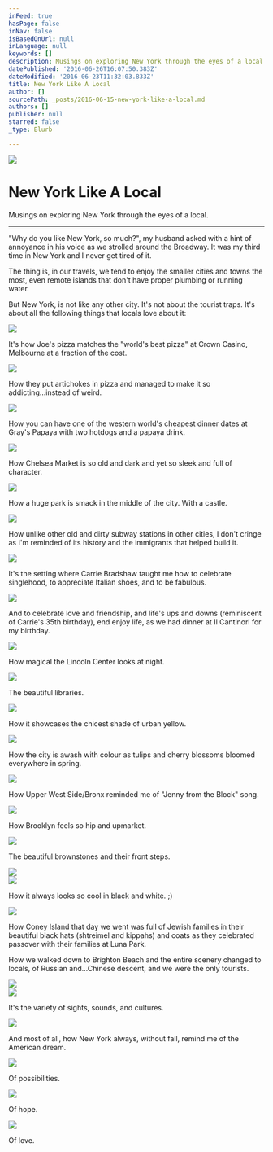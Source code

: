 ```yaml
---
inFeed: true
hasPage: false
inNav: false
isBasedOnUrl: null
inLanguage: null
keywords: []
description: Musings on exploring New York through the eyes of a local.
datePublished: '2016-06-26T16:07:50.383Z'
dateModified: '2016-06-23T11:32:03.833Z'
title: New York Like A Local
author: []
sourcePath: _posts/2016-06-15-new-york-like-a-local.md
authors: []
publisher: null
starred: false
_type: Blurb

---
```

![](https://the-grid-user-content.s3-us-west-2.amazonaws.com/aead4401-67e6-4076-83b9-be2e19012c36.jpg)

# New York Like A Local

Musings on exploring New York through the eyes of a local.

------------

"Why do you like New York, so much?", my husband asked with a hint of annoyance in his voice as we strolled around the Broadway. It was my third time in New York and I never get tired of it.

The thing is, in our travels, we tend to enjoy the smaller cities and towns the most, even remote islands that don't have proper plumbing or running water.

But New York, is not like any other city. It's not about the tourist traps. It's about all the following things that locals love about it:

<article style=""><img src="https://imgflo.herokuapp.com/graph/vahj1ThiexotieMo/cd7c6c6d66c2bca9381d490154619e17/noop?input=https%3A%2F%2Flh3.googleusercontent.com%2Fo3LkKjc511NadRKCbRQ3ixTKHpFD8_sPRRykIwt_JfoUxjKuTOGxDSFc6Ppzmh7O-nPsMfeDIjJQuA%3Dw600-h315-p-k" /></article>

It's how Joe's pizza matches the "world's best pizza" at Crown Casino, Melbourne at a fraction of the cost.

<article style=""><img src="https://imgflo.herokuapp.com/graph/vahj1ThiexotieMo/44137c5d078524356122129bf3408525/noop?input=https%3A%2F%2Flh3.googleusercontent.com%2F9nq9NyUUgf0ZHL-J4W4x0LNbdbMeb4w08NTCbyt-68bQzlxFXAGMFCRDLHo3fULFI__BHq8TbAiAvQ%3Dw600-h315-p-k" /></article>

How they put artichokes in pizza and managed to make it so addicting...instead of weird.

<article style=""><img src="https://imgflo.herokuapp.com/graph/vahj1ThiexotieMo/cba766e0d2632432ae2c1c3b60b1d0b6/noop?input=https%3A%2F%2Flh3.googleusercontent.com%2FnXMXKp0FcVoqoc3imePtDVAJugJJ9B0Wule24IPm39uTanQ3gXQO-qXsfxaeOavmJz10rDZm2vM5CQ%3Dw600-h315-p-k" /></article>

How you can have one of the western world's cheapest dinner dates at Gray's Papaya with two hotdogs and a papaya drink.

<article style=""><img src="https://imgflo.herokuapp.com/graph/vahj1ThiexotieMo/d32ace45cc9588a03994f84de6dd4804/noop?input=https%3A%2F%2Flh3.googleusercontent.com%2FnNClucML7DpTZwDJjLTekEjZ5qDZjeK7ozFrDbd5W6bk-neuTUTaYW1cNRnvPDr__jyIHXk0ZkZ4rg%3Dw600-h315-p-k" /></article>

How Chelsea Market is so old and dark and yet so sleek and full of character.

<article style=""><img src="https://imgflo.herokuapp.com/graph/vahj1ThiexotieMo/411246c07caa2f5b9acac20f78ed5b8b/noop?input=https%3A%2F%2Flh3.googleusercontent.com%2F3cWXh9wxTMFSqMdEDqjxKKg-QwijiAcMhaNAopNUV-3FbwFGia85zRKZwx6TlTi7bU5cXGO44ag7hQ%3Dw600-h315-p-k" /></article>

How a huge park is smack in the middle of the city. With a castle.

<article style=""><img src="https://imgflo.herokuapp.com/graph/vahj1ThiexotieMo/208135859590d998e3124cb070ebf5f2/noop?input=https%3A%2F%2Flh3.googleusercontent.com%2FCfeCwXciL16XAcwhGrz1YhkKi-LJQYtvf90spmBAYzhFDpO4wOITuWH7AEvncuggZfGEWdcKpYOdRA%3Dw600-h315-p-k" /></article>

How unlike other old and dirty subway stations in other cities, I don't cringe as I'm reminded of its history and the immigrants that helped build it.

<article style=""><img src="https://s3-us-west-2.amazonaws.com/the-grid-img/p/a38b8da93636f439f763c48d5f21b99141e77959.jpg" /></article>

It's the setting where Carrie Bradshaw taught me how to celebrate singlehood, to appreciate Italian shoes, and to be fabulous.

<article style=""><img src="https://s3-us-west-2.amazonaws.com/the-grid-img/p/29d17386ee67a9a93f9ef2a51e094f5c184a9832.jpg" /></article>

And to celebrate love and friendship, and life's ups and downs (reminiscent of Carrie's 35th birthday), end enjoy life, as we had dinner at Il Cantinori for my birthday.

<article style=""><img src="https://s3-us-west-2.amazonaws.com/the-grid-img/p/19326e4a39fd1027b5fdc0a507e4bfee5f994987.jpg" /></article>

How magical the Lincoln Center looks at night.

<article style=""><img src="https://s3-us-west-2.amazonaws.com/the-grid-img/p/0b5f7a0e785e9bd32fdcae2395b3e1556282f590.jpg" /></article>

The beautiful libraries.

<article style=""><img src="https://imgflo.herokuapp.com/graph/vahj1ThiexotieMo/5ceb0ac9786e6c4b55c7563eb340701a/noop?input=https%3A%2F%2Flh3.googleusercontent.com%2FxkD7tTnMAG1tLDwPlG6xj8C3ELn-xs3E5hzvQfDhRqcWecbrEFMbhAdIhwkG-gK0yK9nsXkzIqhwaA%3Dw600-h315-p-k" /></article>

How it showcases the chicest shade of urban yellow.

<article style=""><img src="https://imgflo.herokuapp.com/graph/vahj1ThiexotieMo/4701ef2a3674f58fb9c5fa3cfeee498e/noop?input=https%3A%2F%2Flh3.googleusercontent.com%2FjXBdcOz8QoxeTjDcEyMSz5KDqEwAG4EcIy2BBA1SqH_Kld4VDx-prfFjDlOoJ3Qa2hOoKOeMMi2x-g%3Dw600-h315-p-k" /></article>

How the city is awash with colour as tulips and cherry blossoms bloomed everywhere in spring.

<article style=""><img src="https://imgflo.herokuapp.com/graph/vahj1ThiexotieMo/a51b23d2039bee7300001138dc799877/noop?input=https%3A%2F%2Flh3.googleusercontent.com%2FO8S7wKmPH2vmqjADskzP6kIpMflvqsC-VU5tjaaE9XiHvm_d6MTC2-Nzbo8EjPs0mPRHU9yrZV3QDA%3Dw600-h315-p-k" /></article>

How Upper West Side/Bronx reminded me of "Jenny from the Block" song.

<article style=""><img src="https://imgflo.herokuapp.com/graph/vahj1ThiexotieMo/ddc4e44f59fcbf6b0df058362a08501c/noop?input=https%3A%2F%2Flh3.googleusercontent.com%2Fp2RTiv48fyE7V4rTo7EVruwYaB_xtCzM2U9P07vhiw9cOb5TWgzBgBJQcXF20aOXpsqaVVX9YCOigw%3Dw600-h315-p-k" /></article>

How Brooklyn feels so hip and upmarket.

<article style=""><img src="https://s3-us-west-2.amazonaws.com/the-grid-img/p/23bcec631b6905c13afcbf1297a89f72313f5cbc.jpg" /></article>

The beautiful brownstones and their front steps.

<article style=""><img src="https://s3-us-west-2.amazonaws.com/the-grid-img/p/0260668e2d0df40a7bac779fdfbb84ff8201b27d.jpg" /></article>

<article style=""><img src="https://imgflo.herokuapp.com/graph/vahj1ThiexotieMo/6246a3d751665af63bf90d598972b2c1/noop?input=https%3A%2F%2Flh3.googleusercontent.com%2FmG3jNZX7B3JX80_H_pM7oVqU26xr7x_oLOuKwMMkDdjS9OS5NrLnTo64xRwLXDzFYd6M-d0acdEy5w%3Dw600-h315-p-k" /></article>

How it always looks so cool in black and white. ;)

<article style=""><img src="https://s3-us-west-2.amazonaws.com/the-grid-img/p/fea2368c3303a7198f9b4cd58736975849b0a646.jpg" /></article>

How Coney Island that day we went was full of Jewish families in their beautiful black hats (shtreimel and kippahs) and coats as they celebrated passover with their families at Luna Park.

How we walked down to Brighton Beach and the entire scenery changed to locals, of Russian and...Chinese descent, and we were the only tourists.

<article style=""><img src="https://s3-us-west-2.amazonaws.com/the-grid-img/p/c9456555db5bec302b2def47a615f67efdd57691.jpg" /></article>

<article style=""><img src="https://s3-us-west-2.amazonaws.com/the-grid-img/p/8577f9bd2f1f3a7f66757613815bf2b90d5c07a8.jpg" /></article>

It's the variety of sights, sounds, and cultures.

<article style=""><img src="https://s3-us-west-2.amazonaws.com/the-grid-img/p/d6d3e51dd2cf50ef1e4ca48e1224ae29d585a342.jpg" /></article>

And most of all, how New York always, without fail, remind me of the American dream.

<article style=""><img src="https://s3-us-west-2.amazonaws.com/the-grid-img/p/e2ce06a3e39ed531bde49ac6c184b62ee5cfa987.jpg" /></article>

Of possibilities.

<article style=""><img src="https://s3-us-west-2.amazonaws.com/the-grid-img/p/90e4b6ef18868f6b2d38896e5b72cf4f25c16358.jpg" /></article>

Of hope.

<article style=""><img src="https://s3-us-west-2.amazonaws.com/the-grid-img/p/0fa380380a54413326f5b7867b99cace9bd6020f.jpg" /></article>

Of love.